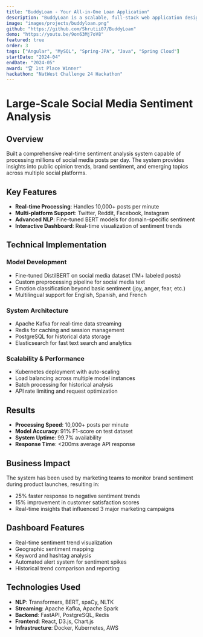 ```yaml
---
title: "BuddyLoan - Your All-in-One Loan Application"
description: "BuddyLoan is a scalable, full-stack web application designed to serve as a centralized platform for managing all user loan repayment schedules. The application features an intuitive and secure Angular frontend for seamless interaction. The robust backend utilizes Spring Boot microservices, organized via Netflix Eureka and routed through Spring Cloud Gateway, ensuring reliability and fast performance. Spring Security was implemented to safeguard user and financial data stored in the MySQL database (accessed via Spring-JPA). This architecture emphasizes fast load times and provides users with a comprehensive, secure hub for tracking and managing their loan obligations."
image: "images/projects/buddyloan.png"
github: "https://github.com/Shrutii07/BuddyLoan"
demo: "https://youtu.be/9on63Mj7oV8"
featured: true
order: 3
tags: ["Angular", "MySQL", "Spring-JPA", "Java", "Spring Cloud"]
startDate: "2024-04"
endDate: "2024-05"
award: "🏆 1st Place Winner"
hackathon: "NatWest Challenge 24 Hackathon"
---
```


# Large-Scale Social Media Sentiment Analysis

## Overview

Built a comprehensive real-time sentiment analysis system capable of processing millions of social media posts per day. The system provides insights into public opinion trends, brand sentiment, and emerging topics across multiple social platforms.

## Key Features

- **Real-time Processing**: Handles 10,000+ posts per minute
- **Multi-platform Support**: Twitter, Reddit, Facebook, Instagram
- **Advanced NLP**: Fine-tuned BERT models for domain-specific sentiment
- **Interactive Dashboard**: Real-time visualization of sentiment trends

## Technical Implementation

### Model Development
- Fine-tuned DistilBERT on social media dataset (1M+ labeled posts)
- Custom preprocessing pipeline for social media text
- Emotion classification beyond basic sentiment (joy, anger, fear, etc.)
- Multilingual support for English, Spanish, and French

### System Architecture
- Apache Kafka for real-time data streaming
- Redis for caching and session management
- PostgreSQL for historical data storage
- Elasticsearch for fast text search and analytics

### Scalability & Performance
- Kubernetes deployment with auto-scaling
- Load balancing across multiple model instances
- Batch processing for historical analysis
- API rate limiting and request optimization

## Results

- **Processing Speed**: 10,000+ posts per minute
- **Model Accuracy**: 91% F1-score on test dataset
- **System Uptime**: 99.7% availability
- **Response Time**: <200ms average API response

## Business Impact

The system has been used by marketing teams to monitor brand sentiment during product launches, resulting in:
- 25% faster response to negative sentiment trends
- 15% improvement in customer satisfaction scores
- Real-time insights that influenced 3 major marketing campaigns

## Dashboard Features

- Real-time sentiment trend visualization
- Geographic sentiment mapping
- Keyword and hashtag analysis
- Automated alert system for sentiment spikes
- Historical trend comparison and reporting

## Technologies Used

- **NLP**: Transformers, BERT, spaCy, NLTK
- **Streaming**: Apache Kafka, Apache Spark
- **Backend**: FastAPI, PostgreSQL, Redis
- **Frontend**: React, D3.js, Chart.js
- **Infrastructure**: Docker, Kubernetes, AWS
